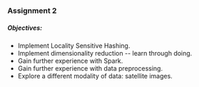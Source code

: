 ### Assignment 2

##### Objectives:

 - Implement Locality Sensitive Hashing.
 - Implement dimensionality reduction -- learn through doing.
 - Gain further experience with Spark.
 - Gain further experience with data preprocessing.
 - Explore a different modality of data: satellite images.
